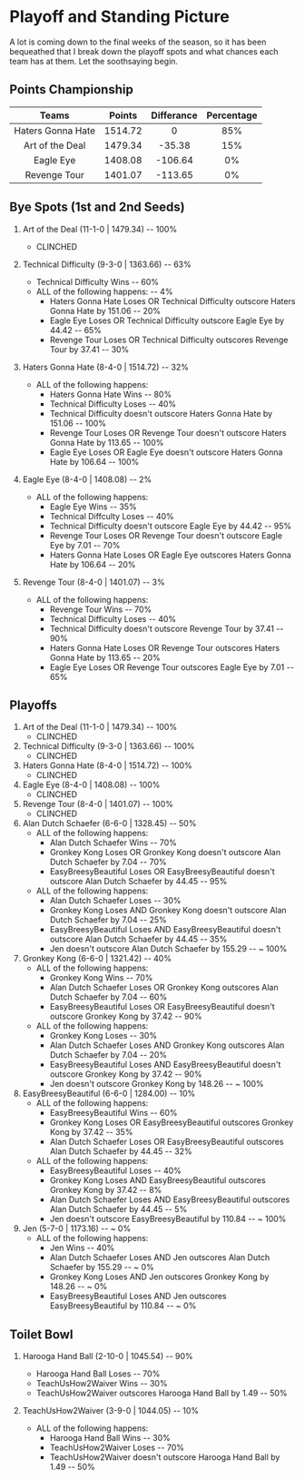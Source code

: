 # Playoff and Standing Picture

A lot is coming down to the final weeks of the season, so it has been bequeathed that I break down the playoff spots and what chances each team has at them.  Let the soothsaying begin.

## Points Championship

|       ﻿Teams       |  Points | Differance | Percentage |
|:-----------------:|:-------:|:----------:|:----------:|
| Haters Gonna Hate | 1514.72 |      0     |     85%    |
| Art of the Deal   | 1479.34 |   -35.38   |     15%    |
| Eagle Eye         | 1408.08 |   -106.64  |     0%     |
| Revenge Tour      | 1401.07 |   -113.65  |     0%     |

## Bye Spots (1st and 2nd Seeds)

1. Art of the Deal (11-1-0 | 1479.34)  --  100%
    * CLINCHED
2. Technical Difficulty (9-3-0 | 1363.66)  --  63%
   * Technical Difficulty Wins  --  60%
   * ALL of the following happens:  -- 4%
        * Haters Gonna Hate Loses OR Technical Difficulty outscore Haters Gonna Hate by 151.06  --  20%
        * Eagle Eye Loses OR Technical Difficulty outscore Eagle Eye by 44.42  --  65%
        * Revenge Tour Loses OR Technical Difficulty outscores Revenge Tour by 37.41  --  30%

3. Haters Gonna Hate (8-4-0 | 1514.72)  --  32%
    * ALL of the following happens:
        * Haters Gonna Hate Wins  --  80%
        * Technical Difficulty Loses  -- 40%
        * Technical Difficulty doesn't outscore Haters Gonna Hate by 151.06  --  100%
        * Revenge Tour Loses OR Revenge Tour doesn't outscore Haters Gonna Hate by 113.65  --  100%
        * Eagle Eye Loses OR Eagle Eye doesn't outscore Haters Gonna Hate by 106.64  --  100%

4. Eagle Eye (8-4-0 | 1408.08)  --  2%
    * ALL of the following happens:
        * Eagle Eye Wins  --  35%
        * Technical Diffculty Loses  --  40%
        * Technical Difficulty doesn't outscore Eagle Eye by 44.42  --  95%
        * Revenge Tour Loses OR Revenge Tour doesn't outscore Eagle Eye by 7.01  --  70%
        * Haters Gonna Hate Loses OR Eagle Eye outscores Haters Gonna Hate by 106.64  --  20%

5. Revenge Tour (8-4-0 | 1401.07)  --  3%
    * ALL of the following happens:
        * Revenge Tour Wins  --  70%
        * Technical Difficulty Loses  --  40%
        * Technical Difficulty doesn't outscore Revenge Tour by 37.41  --  90%
        * Haters Gonna Hate Loses OR Revenge Tour outscores Haters Gonna Hate by 113.65  --  20%
        * Eagle Eye Loses OR Revenge Tour outscores Eagle Eye by 7.01  --  65%

## Playoffs

1. Art of the Deal (11-1-0 | 1479.34)  --  100%
    * CLINCHED
2. Technical Difficulty (9-3-0 | 1363.66)  --  100%
    * CLINCHED
3. Haters Gonna Hate (8-4-0 | 1514.72)  --  100%
    * CLINCHED
4. Eagle Eye (8-4-0 | 1408.08)  --  100%
    * CLINCHED
5. Revenge Tour (8-4-0 | 1401.07)  --  100%
    * CLINCHED
6. Alan Dutch Schaefer (6-6-0 | 1328.45)  --  50%
    * ALL of the following happens:
        * Alan Dutch Schaefer Wins  --  70%
        * Gronkey Kong Loses OR Gronkey Kong doesn't outscore Alan Dutch Schaefer by 7.04  --  70%
        * EasyBreesyBeautiful Loses OR EasyBreesyBeautiful doesn't outscore Alan Dutch Schaefer by 44.45  --  95%
    * ALL of the following happens:
        * Alan Dutch Schaefer Loses  --  30%
        * Gronkey Kong Loses AND Gronkey Kong doesn't outscore Alan Dutch Schaefer by 7.04  --  25%
        * EasyBreesyBeautiful Loses AND EasyBreesyBeautiful doesn't outscore Alan Dutch Schaefer by 44.45  -- 35%
        * Jen doesn't outscore Alan Dutch Schaefer by 155.29  --  ~ 100%
7. Gronkey Kong (6-6-0 | 1321.42)  --  40%
    * ALL of the following happens:
        * Gronkey Kong Wins  --  70%
        * Alan Dutch Schaefer Loses OR Gronkey Kong outscores Alan Dutch Schaefer by 7.04  --  60%
        * EasyBreesyBeautiful Loses OR EasyBreesyBeautiful doesn't outscore Gronkey Kong by 37.42  --  90%
    * ALL of the following happens:
        * Gronkey Kong Loses  --  30%
        * Alan Dutch Schaefer Loses AND Gronkey Kong outscores Alan Dutch Schaefer by 7.04  --  20%
        * EasyBreesyBeautiful Loses AND EasyBreesyBeautiful doesn't outscore Gronkey Kong by 37.42  --  90%
        * Jen doesn't outscore Gronkey Kong by 148.26  --  ~ 100%
8. EasyBreesyBeautiful (6-6-0 | 1284.00)  -- 10%
    * ALL of the following happens:
        * EasyBreesyBeautiful Wins  --  60%
        * Gronkey Kong Loses OR EasyBreesyBeautiful outscores Gronkey Kong by 37.42  --  35%
        * Alan Dutch Schaefer Loses OR EasyBreesyBeautiful outscores Alan Dutch Schaefer by 44.45  --  32%
    * ALL of the following happens:
        * EasyBreesyBeautiful Loses  --  40%
        * Gronkey Kong Loses AND EasyBreesyBeautiful outscores Gronkey Kong by 37.42  --  8%
        * Alan Dutch Schaefer Loses AND EasyBreesyBeautiful outscores Alan Dutch Schaefer by 44.45  --  5%
        * Jen doesn't outscore EasyBreesyBeautiful by 110.84  --  ~ 100%
9. Jen (5-7-0 | 1173.16)  --  ~ 0%
    * ALL of the following happens:
        * Jen Wins  --  40%
        * Alan Dutch Schaefer Loses AND Jen outscores Alan Dutch Schaefer by 155.29  --  ~ 0%
        * Gronkey Kong Loses AND Jen outscores Gronkey Kong by 148.26  --  ~ 0%
        * EasyBreesyBeautiful Loses AND Jen outscores EasyBreesyBeautiful by 110.84  --  ~ 0%

## Toilet Bowl

1. Harooga Hand Ball (2-10-0 | 1045.54)  --  90%
    * Harooga Hand Ball Loses  --  70%
    * TeachUsHow2Waiver Wins  --  30%
    * TeachUsHow2Waiver outscores Harooga Hand Ball by 1.49  --  50%

2. TeachUsHow2Waiver (3-9-0 | 1044.05)  --  10%
    * ALL of the following happens:
        * Harooga Hand Ball Wins  --  30%
        * TeachUsHow2Waiver Loses  --  70%
        * TeachUsHow2Waiver doesn't outscore Harooga Hand Ball by 1.49  --  50%
